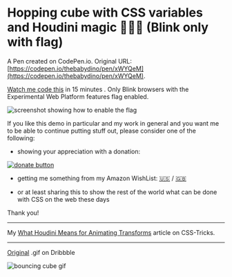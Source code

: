 # Hopping cube with CSS variables and Houdini magic 🎩🐇✨ (Blink only with flag)

A Pen created on CodePen.io. Original URL: [https://codepen.io/thebabydino/pen/xWYQeM](https://codepen.io/thebabydino/pen/xWYQeM).

[Watch me code this](https://youtu.be/1cF_-iVrnfY) in 15 minutes . Only Blink browsers with the Experimental Web Platform features flag enabled.

![screenshot showing how to enable the flag](https://pbs.twimg.com/media/DHHFzoSW0AAMaYI.jpg)

If you like this demo in particular and my work in general and you want me to be able to continue putting stuff out, please consider one of the following:

* showing your appreciation with a donation: 

[![donate button](https://liberapay.com/assets/widgets/donate.svg)](https://liberapay.com/anatudor/donate)

* getting me something from my Amazon WishList: [🇺🇸](https://www.amazon.com/gp/registry/wishlist/2Y3C4722GXH0I/) / [🇬🇧](https://www.amazon.co.uk/gp/registry/wishlist/2I25W7U0KADSR/)


* or at least sharing this to show the rest of the world what can be done with CSS on the web these days

Thank you!

---

My [What Houdini Means for Animating Transforms](https://css-tricks.com/what-houdini-means-for-animating-transforms/) article on CSS-Tricks.

---

[Original](https://dribbble.com/shots/1541583-A-cube) .gif on Dribbble

![bouncing cube gif](https://cdn.dribbble.com/users/218750/screenshots/1541583/kub.gif)